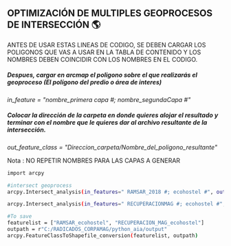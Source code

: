 ## OPTIMIZACIÓN DE MULTIPLES GEOPROCESOS DE INTERSECCIÓN  :earth_americas:

ANTES DE USAR ESTAS LINEAS DE CODIGO, SE DEBEN CARGAR LOS POLIGONOS QUE VAS A USAR EN LA TABLA DE CONTENIDO Y LOS NOMBRES DEBEN COINCIDIR CON LOS NOMBRES EN EL CODIGO.

##### Despues, cargar en arcmap el poligono sobre el que realizarás el geoproceso (El polígono del predio o área de interes)
*in_feature =  "nombre_primera capa #; nombre_segundaCapa #"* 

##### Colocar la dirección de la carpeta en donde quieres alojar el resultado y terminar con el nombre que le quieres dar al archivo resultante de la intersección. 

*out_feature_class = "Direccion_carpeta/Nombre_del_poligono_resultante"* 

Nota : NO REPETIR NOMBRES PARA LAS CAPAS A GENERAR

```sh
import arcpy

#intersect geoprocess 
arcpy.Intersect_analysis(in_features=" RAMSAR_2018 #; ecohostel #", out_feature_class="C:/Users/UNIMAG/OneDrive - Universidad del Magdalena/Documentos/ArcGIS/Default.gdb/RAMSAR_ecohostel",join_attributes="ALL", cluster_tolerance="-1 Unknown", output_type="INPUT")

arcpy.Intersect_analysis(in_features=" RECUPERACIONMAG #; ecohostel #", out_feature_class="C:/Users/UNIMAG/OneDrive - Universidad del Magdalena/Documentos/ArcGIS/Default.gdb/RECUPERACION_MAG_ecohostel", join_attributes="ALL", cluster_tolerance="-1 Unknown", output_type="INPUT")

#To save
featurelist = ["RAMSAR_ecohostel", "RECUPERACION_MAG_ecohostel"]
outpath = r"C:/RADICADOS_CORPAMAG/python_aia/output"
arcpy.FeatureClassToShapefile_conversion(featurelist, outpath)
```
